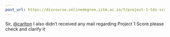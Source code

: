 ```yaml
---
post_url: https://discourse.onlinedegree.iitm.ac.in/t/project-1-tds-score-not-showing-i/168916/24
---
```

Sir, [@carlton](/u/carlton) I also didn’t received any mail regarding Project 1 Score please check and clarify it